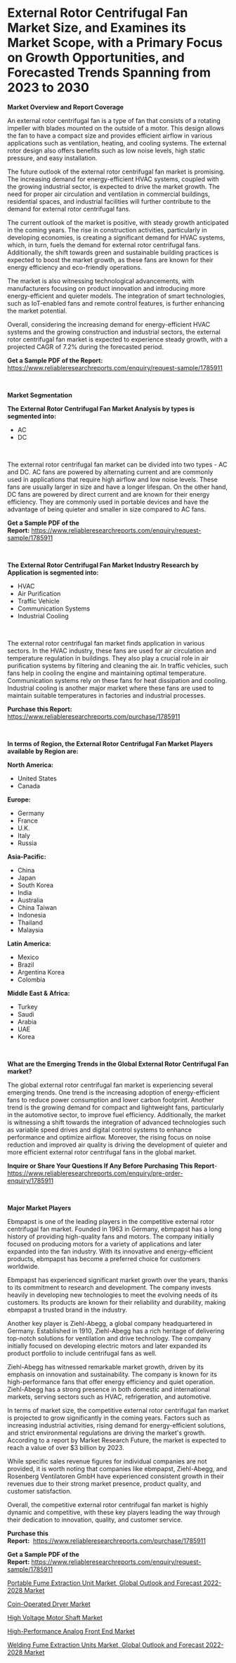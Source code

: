 <p><h1>External Rotor Centrifugal Fan Market Size, and Examines its Market Scope, with a Primary Focus on Growth Opportunities, and Forecasted Trends Spanning from 2023 to 2030</h1></p><p><strong>Market Overview and Report Coverage</strong></p>
<p><p>An external rotor centrifugal fan is a type of fan that consists of a rotating impeller with blades mounted on the outside of a motor. This design allows the fan to have a compact size and provides efficient airflow in various applications such as ventilation, heating, and cooling systems. The external rotor design also offers benefits such as low noise levels, high static pressure, and easy installation.</p><p>The future outlook of the external rotor centrifugal fan market is promising. The increasing demand for energy-efficient HVAC systems, coupled with the growing industrial sector, is expected to drive the market growth. The need for proper air circulation and ventilation in commercial buildings, residential spaces, and industrial facilities will further contribute to the demand for external rotor centrifugal fans.</p><p>The current outlook of the market is positive, with steady growth anticipated in the coming years. The rise in construction activities, particularly in developing economies, is creating a significant demand for HVAC systems, which, in turn, fuels the demand for external rotor centrifugal fans. Additionally, the shift towards green and sustainable building practices is expected to boost the market growth, as these fans are known for their energy efficiency and eco-friendly operations.</p><p>The market is also witnessing technological advancements, with manufacturers focusing on product innovation and introducing more energy-efficient and quieter models. The integration of smart technologies, such as IoT-enabled fans and remote control features, is further enhancing the market potential.</p><p>Overall, considering the increasing demand for energy-efficient HVAC systems and the growing construction and industrial sectors, the external rotor centrifugal fan market is expected to experience steady growth, with a projected CAGR of 7.2% during the forecasted period.</p></p>
<p><strong>Get a Sample PDF of the Report:</strong> <a href="https://www.reliableresearchreports.com/enquiry/request-sample/1785911">https://www.reliableresearchreports.com/enquiry/request-sample/1785911</a></p>
<p>&nbsp;</p>
<p><strong>Market Segmentation</strong></p>
<p><strong>The External Rotor Centrifugal Fan Market Analysis by types is segmented into:</strong></p>
<p><ul><li>AC</li><li>DC</li></ul></p>
<p>&nbsp;</p>
<p><p>The external rotor centrifugal fan market can be divided into two types - AC and DC. AC fans are powered by alternating current and are commonly used in applications that require high airflow and low noise levels. These fans are usually larger in size and have a longer lifespan. On the other hand, DC fans are powered by direct current and are known for their energy efficiency. They are commonly used in portable devices and have the advantage of being quieter and smaller in size compared to AC fans.</p></p>
<p><strong>Get a Sample PDF of the Report:</strong>&nbsp;<a href="https://www.reliableresearchreports.com/enquiry/request-sample/1785911">https://www.reliableresearchreports.com/enquiry/request-sample/1785911</a></p>
<p>&nbsp;</p>
<p><strong>The External Rotor Centrifugal Fan Market Industry Research by Application is segmented into:</strong></p>
<p><ul><li>HVAC</li><li>Air Purification</li><li>Traffic Vehicle</li><li>Communication Systems</li><li>Industrial Cooling</li></ul></p>
<p>&nbsp;</p>
<p><p>The external rotor centrifugal fan market finds application in various sectors. In the HVAC industry, these fans are used for air circulation and temperature regulation in buildings. They also play a crucial role in air purification systems by filtering and cleaning the air. In traffic vehicles, such fans help in cooling the engine and maintaining optimal temperature. Communication systems rely on these fans for heat dissipation and cooling. Industrial cooling is another major market where these fans are used to maintain suitable temperatures in factories and industrial processes.</p></p>
<p><strong>Purchase this Report:</strong>&nbsp; <a href="https://www.reliableresearchreports.com/purchase/1785911">https://www.reliableresearchreports.com/purchase/1785911</a></p>
<p>&nbsp;</p>
<p><strong>In terms of Region, the External Rotor Centrifugal Fan Market Players available by Region are:</strong></p>
<p>
    <p> <strong> North America: </strong>
        <ul>
            <li>United States</li>
            <li>Canada</li>
        </ul>
        </p> 
    <p> <strong> Europe: </strong>
        <ul>
            <li>Germany</li>
            <li>France</li>
            <li>U.K.</li>
            <li>Italy</li>
            <li>Russia</li>
        </ul>
        </p> 
    <p> <strong> Asia-Pacific: </strong>
        <ul>
            <li>China</li>
            <li>Japan</li>
            <li>South Korea</li>
            <li>India</li>
            <li>Australia</li>
            <li>China Taiwan</li>
            <li>Indonesia</li>
            <li>Thailand</li>
            <li>Malaysia</li>
        </ul>
        </p> 
    <p> <strong> Latin America: </strong>
        <ul>
            <li>Mexico</li>
            <li>Brazil</li>
            <li>Argentina Korea</li>
            <li>Colombia</li>
        </ul>
        </p> 
    <p> <strong> Middle East & Africa: </strong>
        <ul>
            <li>Turkey</li>
            <li>Saudi</li>
            <li>Arabia</li>
            <li>UAE</li>
            <li>Korea</li>
        </ul>
    </p>
    </p>
<p>&nbsp;</p>
<p><strong>What are the Emerging Trends in the Global External Rotor Centrifugal Fan market?</strong></p>
<p><p>The global external rotor centrifugal fan market is experiencing several emerging trends. One trend is the increasing adoption of energy-efficient fans to reduce power consumption and lower carbon footprint. Another trend is the growing demand for compact and lightweight fans, particularly in the automotive sector, to improve fuel efficiency. Additionally, the market is witnessing a shift towards the integration of advanced technologies such as variable speed drives and digital control systems to enhance performance and optimize airflow. Moreover, the rising focus on noise reduction and improved air quality is driving the development of quieter and more efficient external rotor centrifugal fans in the global market.</p></p>
<p><strong>Inquire or Share Your Questions If Any Before Purchasing This Report</strong>- <a href="https://www.reliableresearchreports.com/enquiry/pre-order-enquiry/1785911">https://www.reliableresearchreports.com/enquiry/pre-order-enquiry/1785911</a></p>
<p>&nbsp;</p>
<p><strong>Major Market Players</strong></p>
<p><p>Ebmpapst is one of the leading players in the competitive external rotor centrifugal fan market. Founded in 1963 in Germany, ebmpapst has a long history of providing high-quality fans and motors. The company initially focused on producing motors for a variety of applications and later expanded into the fan industry. With its innovative and energy-efficient products, ebmpapst has become a preferred choice for customers worldwide.</p><p>Ebmpapst has experienced significant market growth over the years, thanks to its commitment to research and development. The company invests heavily in developing new technologies to meet the evolving needs of its customers. Its products are known for their reliability and durability, making ebmpapst a trusted brand in the industry.</p><p>Another key player is Ziehl-Abegg, a global company headquartered in Germany. Established in 1910, Ziehl-Abegg has a rich heritage of delivering top-notch solutions for ventilation and drive technology. The company initially focused on developing electric motors and later expanded its product portfolio to include centrifugal fans as well.</p><p>Ziehl-Abegg has witnessed remarkable market growth, driven by its emphasis on innovation and sustainability. The company is known for its high-performance fans that offer energy efficiency and quiet operation. Ziehl-Abegg has a strong presence in both domestic and international markets, serving sectors such as HVAC, refrigeration, and automotive.</p><p>In terms of market size, the competitive external rotor centrifugal fan market is projected to grow significantly in the coming years. Factors such as increasing industrial activities, rising demand for energy-efficient solutions, and strict environmental regulations are driving the market's growth. According to a report by Market Research Future, the market is expected to reach a value of over $3 billion by 2023.</p><p>While specific sales revenue figures for individual companies are not provided, it is worth noting that companies like ebmpapst, Ziehl-Abegg, and Rosenberg Ventilatoren GmbH have experienced consistent growth in their revenues due to their strong market presence, product quality, and customer satisfaction.</p><p>Overall, the competitive external rotor centrifugal fan market is highly dynamic and competitive, with these key players leading the way through their dedication to innovation, quality, and customer service.</p></p>
<p><strong>Purchase this Report:</strong>&nbsp;&nbsp;<a href="https://www.reliableresearchreports.com/purchase/1785911">https://www.reliableresearchreports.com/purchase/1785911</a></p>
<p></p>
<p><strong>Get a Sample PDF of the Report:</strong>&nbsp;<a href="https://www.reliableresearchreports.com/enquiry/request-sample/1785911">https://www.reliableresearchreports.com/enquiry/request-sample/1785911</a></p>
<p><p><a href="https://medium.com/@yashreports27/portable-fume-extraction-unit-market-global-outlook-and-forecast-2022-2028-market-comprehensive-d87ce622ef44">Portable Fume Extraction Unit Market, Global Outlook and Forecast 2022-2028 Market</a></p><p><a href="https://github.com/gulaimolin/Market-Research-Report-List-1/blob/main/coin-operated-dryer-market.md">Coin-Operated Dryer Market</a></p><p><a href="https://www.linkedin.com/pulse/high-voltage-motor-shaft-market-size-2023-2030-global/">High Voltage Motor Shaft Market</a></p><p><a href="https://github.com/ruslanpoljakovrd177/Market-Research-Report-List-1/blob/main/high-performance-analog-front-end-market.md">High-Performance Analog Front End Market</a></p><p><a href="https://medium.com/@shiv151299/welding-fume-extraction-units-market-global-outlook-and-forecast-2022-2028-market-share-evolution-8d74021f6be6">Welding Fume Extraction Units Market, Global Outlook and Forecast 2022-2028 Market</a></p></p>